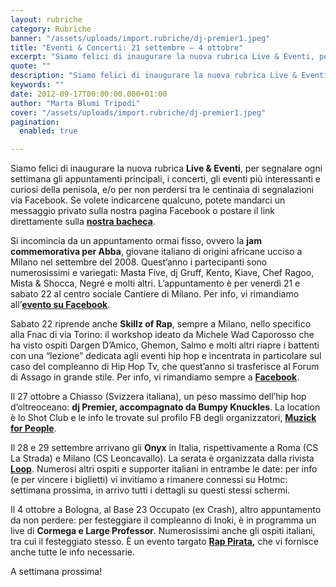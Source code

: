 ```yaml
---
layout: rubriche
category: Rubriche
banner: "/assets/uploads/import.rubriche/dj-premier1.jpeg"
title: "Eventi & Concerti: 21 settembre – 4 ottobre"
excerpt: "Siamo felici di inaugurare la nuova rubrica Live & Eventi, per segnalare ogni settimana gli appuntamenti principali, i concerti, gli eventi più interessanti e curiosi della penisola, e/o per non perdersi tra le centinaia di segnalazioni via Facebook. Se volete indicarcene qualcuno, potete mandarci un messaggio privato sulla nostra pagina Facebook o postare il link [&hellip"
quote: ""
description: "Siamo felici di inaugurare la nuova rubrica Live & Eventi, per segnalare ogni settimana gli appuntamenti principali, i concerti, gli eventi più interessanti e curiosi della penisola, e/o per non perdersi tra le centinaia di segnalazioni via Facebook. Se volete indicarcene qualcuno, potete mandarci un messaggio privato sulla nostra pagina Facebook o postare il link [&hellip"
keywords: ""
date: 2012-09-17T00:00:00.000+01:00
author: "Marta Blumi Tripodi"
cover: "/assets/uploads/import.rubriche/dj-premier1.jpeg"
pagination:
  enabled: true

---
```


Siamo felici di inaugurare la nuova rubrica **Live & Eventi**, per segnalare ogni settimana gli appuntamenti principali, i concerti, gli eventi più interessanti e curiosi della penisola, e/o per non perdersi tra le centinaia di segnalazioni via Facebook. Se volete indicarcene qualcuno, potete mandarci un messaggio privato sulla nostra pagina Facebook o postare il link direttamente sulla [**nostra bacheca**](https://www.facebook.com/pages/Hotmccom/263605365068 "https://www.facebook.com/pages/Hotmccom/263605365068").

Si incomincia da un appuntamento ormai fisso, ovvero la **jam commemorativa per Abba**, giovane italiano di origini africane ucciso a Milano nel settembre del 2008\. Quest’anno i partecipanti sono numerosissimi e variegati: Masta Five, dj Gruff, Kento, Kiave, Chef Ragoo, Mista & Shocca, Negré e molti altri. L’appuntamento è per venerdì 21 e sabato 22 al centro sociale Cantiere di Milano. Per info, vi rimandiamo all’[**evento su Facebook**](https://www.facebook.com/events/396946027035999 "https://www.facebook.com/events/396946027035999").

Sabato 22 riprende anche **Skillz of Rap**, sempre a Milano, nello specifico alla Fnac di via Torino: il workshop ideato da Michele Wad Caporosso che ha visto ospiti Dargen D’Amico, Ghemon, Salmo e molti altri riapre i battenti con una “lezione” dedicata agli eventi hip hop e incentrata in particolare sul caso del compleanno di Hip Hop Tv, che quest’anno si trasferisce al Forum di Assago in grande stile. Per info, vi rimandiamo sempre a [**Facebook**](https://www.facebook.com/events/142153549262885/ "https://www.facebook.com/events/142153549262885/").

Il 27 ottobre a Chiasso (Svizzera italiana), un peso massimo dell’hip hop d’oltreoceano: **dj Premier, accompagnato da Bumpy Knuckles**. La location è lo Shot Club e le info le trovate sul profilo FB degli organizzatori, [**Muzick for People**](https://www.facebook.com/muzick.forpeople "https://www.facebook.com/muzick.forpeople").

Il 28 e 29 settembre arrivano gli **Onyx** in Italia, rispettivamente a Roma (CS La Strada) e Milano (CS Leoncavallo). La serata è organizzata dalla rivista [**Loop**](http://www.looponline.info/ "http://www.looponline.info/"). Numerosi altri ospiti e supporter italiani in entrambe le date: per info (e per vincere i biglietti) vi invitiamo a rimanere connessi su Hotmc: settimana prossima, in arrivo tutti i dettagli su questi stessi schermi.

Il 4 ottobre a Bologna, al Base 23 Occupato (ex Crash), altro appuntamento da non perdere: per festeggiare il compleanno di Inoki, è in programma un live di **Cormega e Large Professor**. Numerosissimi anche gli ospiti italiani, tra cui il festeggiato stesso. È un evento targato **[Rap Pirata](http://www.rappirata.com/ "http://www.rappirata.com/"),** che vi fornisce anche tutte le info necessarie.

A settimana prossima!